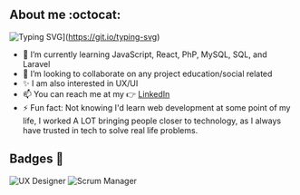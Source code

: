 ## About me :octocat:

![Typing SVG](https://readme-typing-svg.demolab.comfont=Fira+Code&pause=1000&color=C570E1&width=435&lines=Hello+World!+It's+Jess!+;Full+Stack+Developer+and+React+lover+%3C3)](https://git.io/typing-svg)
- 🌱 I’m currently learning JavaScript, React, PhP, MySQL, SQL, and Laravel
- 👯 I’m looking to collaborate on any project education/social related
- ✨ I am also interested in UX/UI
- 📫 You can reach me at my 👉 [LinkedIn](https://www.linkedin.com/in/jessica-rios-maneiro/) 
- ⚡ Fun fact: Not knowing I'd learn web development at some point of my life, I worked A LOT bringing people closer to technology, as I always have trusted in tech to solve real life problems. 

## Badges :medal_sports:

 ![UX Designer](https://images.credly.com/size/220x220/images/dd747f80-8831-4034-89eb-9f9f08496a3e/image.png)
 ![Scrum Manager](https://www.scrummanager.com/intranet/files/credential/6/smalllogo.png?1678363651044)
